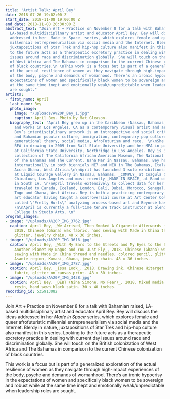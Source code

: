 ```yaml
---
title: 'Artist Talk: April Bey'
date: 2018-07-26 19:02:00 Z
start_date: 2018-11-08 19:00:00 Z
end_date: 2018-11-08 20:30:00 Z
abstract_text: "Join Art + Practice on November 8 for a talk with Bahamian raised,
  LA-based multidisciplinary artist and educator April Bey. Bey will discuss the ideas
  addressed in her _Made in Space_ series, which explores female and queer afrofuturistic
  millennial entrepreneurialism via social media and the Internet. Blerdy in nature,
  juxtapositions of Star Trek and hip-hop culture also manifest in this series. Looking
  to the future acts as a therapeutic excretory practice in dealing with current day
  issues around race and discrimination globally. She will touch on the British colonization
  of West Africa and The Bahamas in comparison to the current Chinese colonization
  of black countries.\n \nThis work is a focus but is part of a generalized exploration
  of the actual resilience of women as they navigate through high-impact experiences
  of the body, psyche and demands of womanhood. There’s an ironic hypocrisy in the
  expectations of women and specifically black women to be sovereign and robust while
  at the same time inept and emotionally weak/unpredictable when leadership roles
  are sought."
artists:
- first_name: April
  last_name: Bey
  photo_image:
    image: "/uploads/A%20P_Bey_1.jpg"
    caption: April Bey. Photo by Mat Gleason.
  biography_text: "April Bey grew up in the Caribbean (Nassau, Bahamas) and now resides
    and works in Los Angeles, CA as a contemporary visual artist and art educator.
    Bey’s interdisciplinary artwork is an introspective and social critique of American
    and Bahamian popular culture, immigration, contemporary pop culture feminism,
    generational theory, social media, AfroFuturism and race.  \n\nShe received her
    BFA in drawing in 2009 from Ball State University and her MFA in painting in 2014
    at California State University, Northridge in Los Angeles. Bey is in the permanent
    collection of The California African American Museum, The National Art Gallery
    of The Bahamas and The Current, Baha Mar in Nassau, Bahamas. Bey has exhibited
    internationally in both biennials NE7 and NE8 in The Bahamas, Italy, Spain and
    Accra Ghana, West Africa.\n\nApril has launched 3 solo exhibitions: _Picky Head_
    at Liquid Courage Gallery in Nassau, Bahamas, _COMPLY_ at Coagula Curatorial in
    Chinatown, Los Angeles and most recently _MADE IN SPACE_ at Band of Vices Gallery
    in South LA. \n\nApril travels extensively to collect data for her work having
    traveled to Canada, Iceland, London, Bali, Dubai, Morocco, Senegal, Nigeria, Benin,
    Togo and Ghana, West Africa. Bey is both a practicing contemporary artist and
    art educator having taught a controversial course at Art Center College of Design
    called \"Pretty Hurts\" analyzing process-based art and Beyoncé hashtag faux feminism.
    \n\nApril is currently a full-time tenure track instructor at Glendale Community
    College in Studio Arts. \n"
program_images:
- image: "/uploads/A%20P_IMG_3762.jpg"
  caption: April Bey, _We Arrived, Then Smoked A Cigarette Afterwards (No Fear)_,
    2018. Chinese (Ghana) wax fabric, hand sewing with Made in China thread and needles,
    glitter, jewelry chain. 48 x 36 inches.
- image: "/uploads/A%20P_IMG_3616.jpg"
  caption: April Bey, _With My Ears to the Streets and My Eyes to the Sky, I'm on
    Another Planet My Nagus and You Just Fly_, 2018. Chinese (Ghana) wax fabric, hand
    sewing with Made in China thread and needles, colored pencil, glitter, beads from
    Asante region, Kumasi, Ghana, jewelry chain. 48 x 36 inches.
- image: "/uploads/A%20P_IMG_3787.jpg"
  caption: April Bey, _Issa Look_, 2018. Drawing ink, Chinese Hitarget (Benin) wax
    fabric, glitter on canvas print. 48 x 30 inches.
- image: "/uploads/A%20P_IMG_3438.jpg"
  caption: April Bey, _DEBT (Nina Simone, No Fear)_, 2018. Mixed media drawing, epoxy
    resin, hand sewn black satin. 30 x 40 inches.
recording_id: 535913082
---
```


Join Art + Practice on November 8 for a talk with Bahamian raised, LA-based multidisciplinary artist and educator April Bey. Bey will discuss the ideas addressed in her _Made in Space_ series, which explores female and queer afrofuturistic millennial entrepreneurialism via social media and the Internet. Blerdy in nature, juxtapositions of Star Trek and hip-hop culture also manifest in this series. Looking to the future acts as a therapeutic excretory practice in dealing with current day issues around race and discrimination globally. She will touch on the British colonization of West Africa and The Bahamas in comparison to the current Chinese colonization of black countries.
 
This work is a focus but is part of a generalized exploration of the actual resilience of women as they navigate through high-impact experiences of the body, psyche and demands of womanhood. There’s an ironic hypocrisy in the expectations of women and specifically black women to be sovereign and robust while at the same time inept and emotionally weak/unpredictable when leadership roles are sought.